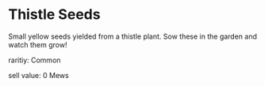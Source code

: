 # Thistle Seeds

Small yellow seeds yielded from a thistle plant. Sow these in the garden and watch them grow!

raritiy: Common

sell value: 0 Mews